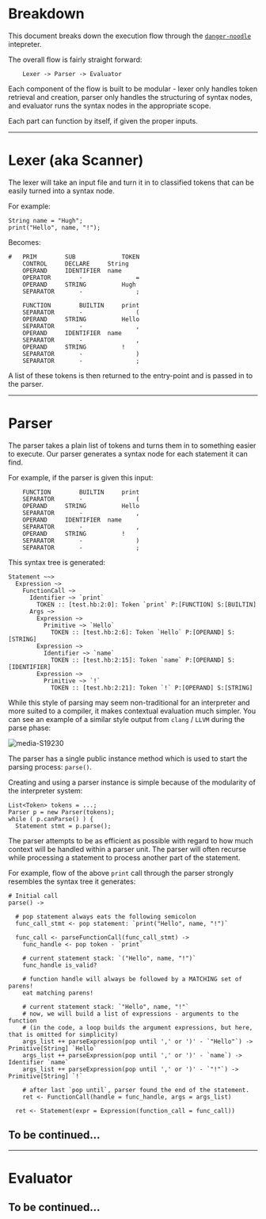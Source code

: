 Breakdown
=========

This document breaks down the execution flow through the [`danger-noodle`](https://github.com/pirogoeth/danger-noodle) intepreter.

The overall flow is fairly straight forward:

```
	Lexer -> Parser -> Evaluator
```

Each component of the flow is built to be modular - lexer only handles token retrieval and creation,
parser only handles the structuring of syntax nodes, and evaluator runs the syntax nodes in the
appropriate scope.

Each part can function by itself, if given the proper inputs.


----


Lexer (aka Scanner)
===================

The lexer will take an input file and turn it in to classified tokens that can be easily turned into
a syntax node.

For example:

```
String name = "Hugh";
print("Hello", name, "!");
```

Becomes:

```
#	PRIM		SUB				TOKEN
	CONTROL		DECLARE		String
	OPERAND		IDENTIFIER	name
	OPERATOR		-				=
	OPERAND		STRING			Hugh
	SEPARATOR		-				;

	FUNCTION		BUILTIN		print
	SEPARATOR		-				(
	OPERAND		STRING			Hello
	SEPARATOR		-				,
	OPERAND		IDENTIFIER	name
	SEPARATOR		-				,
	OPERAND		STRING			!
	SEPARATOR		-				)
	SEPARATOR		-				;
```

A list of these tokens is then returned to the entry-point and is passed in to the parser.


----


Parser
======

The parser takes a plain list of tokens and turns them in to something easier to execute.
Our parser generates a syntax node for each statement it can find.

For example, if the parser is given this input:

```
	FUNCTION		BUILTIN		print
	SEPARATOR		-				(
	OPERAND		STRING			Hello
	SEPARATOR		-				,
	OPERAND		IDENTIFIER	name
	SEPARATOR		-				,
	OPERAND		STRING			!
	SEPARATOR		-				)
	SEPARATOR		-				;
```

This syntax tree is generated:

```
Statement ~~>
  Expression ~>
    FunctionCall ~>
      Identifier ~> `print`
        TOKEN :: [test.hb:2:0]: Token `print` P:[FUNCTION] S:[BUILTIN]
      Args ~>
        Expression ~>
          Primitive ~> `Hello`
            TOKEN :: [test.hb:2:6]: Token `Hello` P:[OPERAND] S:[STRING]
        Expression ~>
          Identifier ~> `name`
            TOKEN :: [test.hb:2:15]: Token `name` P:[OPERAND] S:[IDENTIFIER]
        Expression ~>
          Primitive ~> `!`
            TOKEN :: [test.hb:2:21]: Token `!` P:[OPERAND] S:[STRING]
```

While this style of parsing may seem non-traditional for an interpreter and more suited to a compiler, it makes
contextual evaluation much simpler. You can see an example of a similar style output from `clang` / `LLVM` during the parse phase:

![media-S19230](file://media/596193302.png)


The parser has a single public instance method which is used to start the parsing process: `parse()`.

Creating and using a parser instance is simple because of the modularity of the interpreter system:

```
List<Token> tokens = ...;
Parser p = new Parser(tokens);
while ( p.canParse() ) {
  Statement stmt = p.parse();
```

The parser attempts to be as efficient as possible with regard to how much context will be handled within a parser unit.
The parser will often recurse while processing a statement to process another part of the statement.

For example, flow of the above `print` call through the parser strongly resembles the syntax tree it generates:

```
# Initial call
parse() ->

  # pop statement always eats the following semicolon
  func_call_stmt <- pop statement: `print("Hello", name, "!")`

  func_call <- parseFunctionCall(func_call_stmt) ->
    func_handle <- pop token - `print`

    # current statement stack: `("Hello", name, "!")`
    func_handle is_valid?

    # function handle will always be followed by a MATCHING set of parens!
    eat matching parens!

    # current statement stack: `"Hello", name, "!"`
    # now, we will build a list of expressions - arguments to the function
    # (in the code, a loop builds the argument expressions, but here, that is omitted for simplicity)
    args_list ++ parseExpression(pop until ',' or ')' - `"Hello"`) -> Primitive[String] `Hello`
    args_list ++ parseExpression(pop until ',' or ')' - `name`) -> Identifier `name`
    args_list ++ parseExpression(pop until ',' or ')' - `"!"`) -> Primitive[String] `!`

    # after last `pop until`, parser found the end of the statement.
    ret <- FunctionCall(handle = func_handle, args = args_list)

  ret <- Statement(expr = Expression(function_call = func_call))
```

## To be continued...


----

Evaluator
=========

## To be continued...